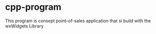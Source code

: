 # cpp-program

This program is consept point-of-sales application that si build with the wxWidgets Library
